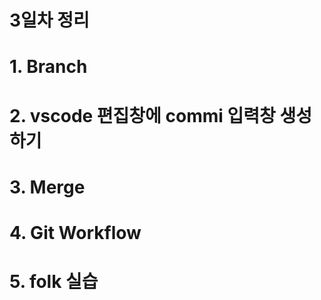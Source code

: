 # 3일차 정리

# 1. Branch



# 2. vscode 편집창에 commi 입력창 생성하기



# 3. Merge



# 4. Git Workflow



# 5. folk 실습



